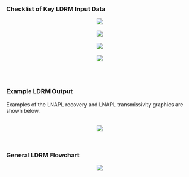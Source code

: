 <h3><b> Checklist of Key LDRM Input Data </h3></b>

<p align="center">
<img src="./02_LNAPL-Volume/Tier-3/images/Picture1.png">
<br><br>
<img src="./02_LNAPL-Volume/Tier-3/images/Picture2.png">
<br><br>
<img src="./02_LNAPL-Volume/Tier-3/images/Picture3.png">
<br><br>
<img src="./02_LNAPL-Volume/Tier-3/images/Picture4.png">
</p><br><br>

<h3><b> Example LDRM Output </h3></b>

Examples of the LNAPL recovery and LNAPL transmissivity graphics are shown below.<br><br>

<p align="center">
<img src="./02_LNAPL-Volume/Tier-3/images/Picture5.png">
</p><br>

<h3><b> General LDRM Flowchart </b></h3>

<p align="center">
<img src="./02_LNAPL-Volume/Tier-3/images/Picture6.PNG">
</p><br><br>